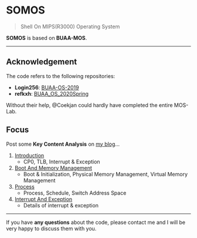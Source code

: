 SOMOS
===

> Shell On MIPS(R3000) Operating System

**SOMOS** is based on **BUAA-MOS**.

---

## Acknowledgement

The code refers to the following repositories:
* **Login256**: [BUAA-OS-2019](https://github.com/login256/BUAA-OS-2019)
* **refkxh**: [BUAA_OS_2020Spring](https://github.com/refkxh/BUAA_OS_2020Spring)

Without their help, @Coekjan could hardly have completed the entire MOS-Lab.

## Focus

Post some **Key Content Analysis** on [my blog](https://coekjan.cn/)...
1. [Introduction](https://coekjan.cn/2021/07/15/Introduction/)
   * CP0, TLB, Interrupt & Exception
2. [Boot And Memory Management](https://coekjan.cn/2021/07/23/Boot-And-Memory-Management/)
   * Boot & Initialization, Physical Memory Management, Virtual Memory Management
3. [Process](https://coekjan.cn/2021/08/15/Process/)
   * Process, Schedule, Switch Address Space
4. [Interrupt And Exception](https://coekjan.cn/2021/08/26/Interrupt-And-Exception/)
   * Details of interrupt & exception

---

If you have **any questions** about the code, please contact me and I will be very happy to discuss them with you.

